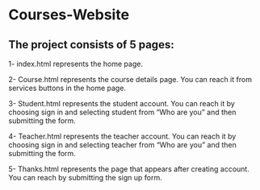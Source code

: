 # Courses-Website
## The project consists of 5 pages:
1- index.html represents the home page.

2- Course.html represents the course details page. You can reach it from services buttons in the home page.

3- Student.html represents the student account. You can reach it by choosing sign in and selecting student from “Who are you” and then submitting the form.

4- Teacher.html represents the teacher account. You can reach it by choosing sign in and selecting teacher from “Who are you” and then submitting the form.

5- Thanks.html represents the page that appears after creating account. You can reach by submitting the sign up form.
